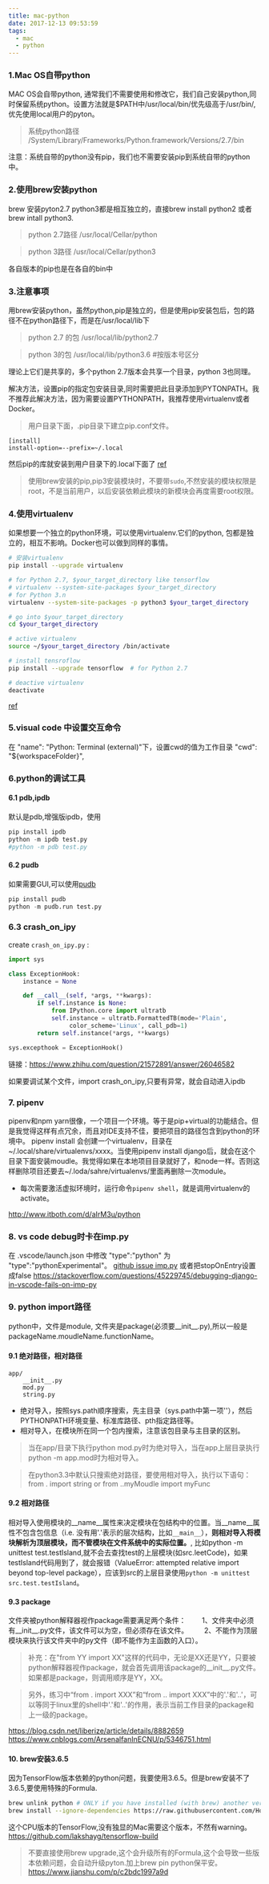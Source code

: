 ```yaml
---
title: mac-python
date: 2017-12-13 09:53:59
tags:
  - mac
  - python
---
```


### 1.Mac OS自带python
MAC OS会自带python, 通常我们不需要使用和修改它，我们自己安装python,同时保留系统python。设置方法就是$PATH中/usr/local/bin/优先级高于/usr/bin/,优先使用local用户的pyton。

> 系统python路径
/System/Library/Frameworks/Python.framework/Versions/2.7/bin

注意：系统自带的python没有pip，我们也不需要安装pip到系统自带的python中。

<!-- more -->

### 2.使用brew安装python
brew 安装pyton2.7 python3都是相互独立的，直接brew install python2 或者brew intall python3.
> python 2.7路径
/usr/local/Cellar/python

> python 3路径
/usr/local/Cellar/python3

各自版本的pip也是在各自的bin中

### 3.注意事项
用brew安装python，虽然python,pip是独立的，但是使用pip安装包后，包的路径不在python路径下，而是在/usr/local/lib下

> python 2.7 的包
/usr/local/lib/python2.7

> python 3的包
/usr/local/lib/python3.6 #按版本号区分

理论上它们是共享的，多个python 2.7版本会共享一个目录，python 3也同理。

解决方法，设置pip的指定包安装目录,同时需要把此目录添加到PYTONPATH。我不推荐此解决方法，因为需要设置PYTHONPATH，我推荐使用virtualenv或者Docker。
> 用户目录下面，.pip目录下建立pip.conf文件。
``` 
[install]
install-option=--prefix=~/.local
```

然后pip的库就安装到用户目录下的.local下面了
[ref](http://jyd.me/linux/pip-install-to-different-home/)

> 使用brew安装的pip,pip3安装模块时，不要带`sudo`,不然安装的模块权限是root，不是当前用户，以后安装依赖此模块的新模块会再度需要root权限。

### 4.使用virtualenv
如果想要一个独立的python环境，可以使用virtualenv.它们的python, 包都是独立的，相互不影响。Docker也可以做到同样的事情。

``` bash
# 安装virtualenv
pip install --upgrade virtualenv 

# for Python 2.7, $your_target_directory like tensorflow
# virtualenv --system-site-packages $your_target_directory
# for Python 3.n
virtualenv --system-site-packages -p python3 $your_target_directory 

# go into $your_target_directory 
cd $your_target_directory

# active virtualenv
source ~/$your_target_directory /bin/activate

# install tensroflow
pip install --upgrade tensorflow  # for Python 2.7

# deactive virtualenv
deactivate

```

[ref](https://www.tensorflow.org/install/install_mac)

### 5.visual code 中设置交互命令
在 "name": "Python: Terminal (external)"下，设置cwd的值为工作目录
"cwd": "${workspaceFolder}",

### 6.python的调试工具
#### 6.1 pdb,ipdb
默认是pdb,增强版ipdb，使用
``` python
pip install ipdb
python -m ipdb test.py
#python -m pdb test.py
```

#### 6.2 pudb
如果需要GUI,可以使用[pudb](https://pypi.python.org/pypi/pudb)
``` python 
pip install pudb
python -m pudb.run test.py
```

### 6.3 crash_on_ipy

create `crash_on_ipy.py` :
``` python
import sys

class ExceptionHook:
    instance = None

    def __call__(self, *args, **kwargs):
        if self.instance is None:
            from IPython.core import ultratb
            self.instance = ultratb.FormattedTB(mode='Plain',
                 color_scheme='Linux', call_pdb=1)
        return self.instance(*args, **kwargs)

sys.excepthook = ExceptionHook()
```
链接：https://www.zhihu.com/question/21572891/answer/26046582

如果要调试某个文件，import crash_on_ipy,只要有异常，就会自动进入ipdb

### 7. pipenv
pipenv和npm yarn很像，一个项目一个环境。等于是pip+virtual的功能结合。但是我觉得这样有点冗余，而且对IDE支持不佳，要把项目的路径包含到python的环境中。
pipenv install 会创建一个virtualenv，目录在~/.local/share/virtualenvs/xxxx。当使用pipenv install django后，就会在这个目录下面安装moudle。我觉得如果在本地项目目录就好了，和node一样。否则这样删除项目还要去~/.loda/sahre/virtualenvs/里面再删除一次module。
- 每次需要激活虚拟环境时，运行命令`pipenv shell`，就是调用virtualenv的activate。

http://www.itboth.com/d/aIrM3u/python

### 8. vs code debug时卡在imp.py
在 .vscode/launch.json 中修改 "type":"python" 为 "type":"pythonExperimental"。
[github issue imp.py](https://github.com/Microsoft/vscode-python/issues)
或者把stopOnEntry设置成false
https://stackoverflow.com/questions/45229745/debugging-django-in-vscode-fails-on-imp-py

### 9. python import路径
python中，文件是module, 文件夹是package(必须要__init__.py),所以一般是packageName.moudleName.functionName。
#### 9.1 绝对路径，相对路径
    app/
        __init__.py
        mod.py
        string.py
- 绝对导入，按照sys.path顺序搜索，先主目录（sys.path中第一项''），然后PYTHONPATH环境变量、标准库路径、pth指定路径等。
- 相对导入，在模块所在同一个包内搜索，注意该包目录与主目录的区别。

> 当在app/目录下执行python mod.py时为绝对导入，当在app上层目录执行python -m app.mod时为相对导入。

> 在python3.3中默认只搜索绝对路径，要使用相对导入，执行以下语句：
from . import string or from ..myMoudle import myFunc

#### 9.2 相对路径
相对导入使用模块的__name__属性来决定模块在包结构中的位置。当__name__属性不包含包信息（i.e. 没有用'.'表示的层次结构，比如`__main__`），**则相对导入将模块解析为顶层模块，而不管模块在文件系统中的实际位置。**, 比如python -m unittest test.testIsland,就不会去查找test的上层模块(如src.leetCode)，如果testIsland代码用到了，就会报错（ValueError: attempted relative import beyond top-level package），应该到src的上层目录使用`python -m unittest src.test.testIsland`。

#### 9.3 package
文件夹被python解释器视作package需要满足两个条件：
　　1、文件夹中必须有__init__.py文件，该文件可以为空，但必须存在该文件。
　　2、不能作为顶层模块来执行该文件夹中的py文件（即不能作为主函数的入口）。
> 补充：在"from YY import XX"这样的代码中，无论是XX还是YY，只要被python解释器视作package，就会首先调用该package的__init__.py文件。如果都是package，则调用顺序是YY，XX。

> 另外，练习中“from . import XXX”和“from .. import XXX”中的'.'和'..'，可以等同于linux里的shell中'.'和'..'的作用，表示当前工作目录的package和上一级的package。

https://blog.csdn.net/liberize/article/details/8882659
https://www.cnblogs.com/ArsenalfanInECNU/p/5346751.html


#### 10. brew安装3.6.5
因为TensorFlow版本依赖的python问题，我要使用3.6.5。但是brew安装不了3.6.5,要使用特殊的Formula.
``` bash
brew unlink python # ONLY if you have installed (with brew) another version of python 3
brew install --ignore-dependencies https://raw.githubusercontent.com/Homebrew/homebrew-core/f2a764ef944b1080be64bd88dca9a1d80130c558/Formula/python.rb
```
这个CPU版本的TensorFlow,没有独显的Mac需要这个版本，不然有warning。
https://github.com/lakshayg/tensorflow-build

> 不要直接使用brew upgrade,这个会升级所有的Formula,这个会导致一些版本依赖问题，会自动升级pyton.加上brew pin python保平安。
https://www.jianshu.com/p/c2bdc1997a9d